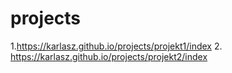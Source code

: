 # projects

1.https://karlasz.github.io/projects/projekt1/index
2. https://karlasz.github.io/projects/projekt2/index
